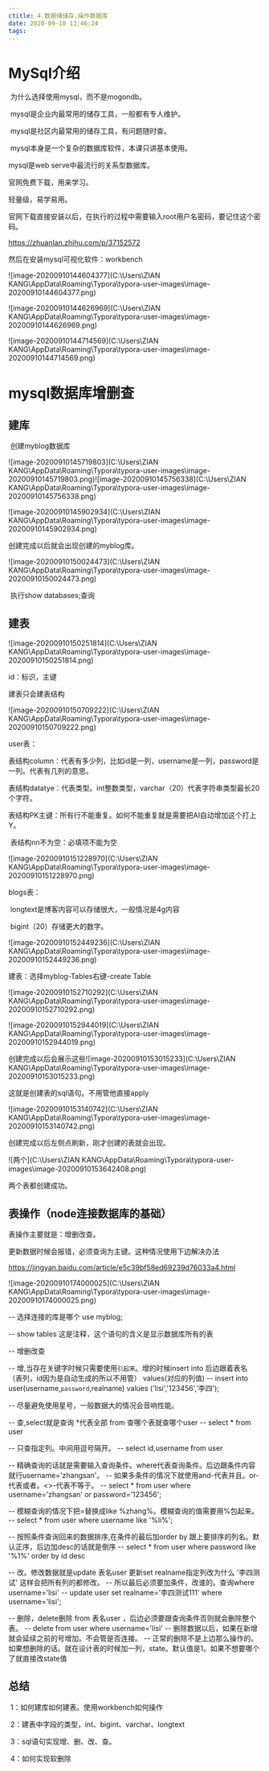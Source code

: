 ```yaml
---
ctitle: 4.数据储储存,操作数据库
date: 2020-09-10 13:46:24
tags:
---
```


# MySql介绍

​		为什么选择使用mysql，而不是mogondb。

​			mysql是企业内最常用的储存工具，一般都有专人维护。

​			mysql是社区内最常用的储存工具，有问题随时查。

​			mysql本身是一个复杂的数据库软件，本课只讲基本使用。

mysql是web serve中最流行的关系型数据库。

官网免费下载，用来学习。

轻量级，易学易用。



官网下载直接安装以后，在执行的过程中需要输入root用户名密码，要记住这个密码。

https://zhuanlan.zhihu.com/p/37152572

然后在安装mysql可视化软件：workbench

![image-20200910144604377](C:\Users\ZIAN KANG\AppData\Roaming\Typora\typora-user-images\image-20200910144604377.png)

![image-20200910144626969](C:\Users\ZIAN KANG\AppData\Roaming\Typora\typora-user-images\image-20200910144626969.png)

![image-20200910144714569](C:\Users\ZIAN KANG\AppData\Roaming\Typora\typora-user-images\image-20200910144714569.png)



# mysql数据库增删查

## 建库	

​	创建myblog数据库

![image-20200910145719803](C:\Users\ZIAN KANG\AppData\Roaming\Typora\typora-user-images\image-20200910145719803.png)![image-20200910145756338](C:\Users\ZIAN KANG\AppData\Roaming\Typora\typora-user-images\image-20200910145756338.png)

![image-20200910145902934](C:\Users\ZIAN KANG\AppData\Roaming\Typora\typora-user-images\image-20200910145902934.png)

创建完成以后就会出现创建的myblog库。

![image-20200910150024473](C:\Users\ZIAN KANG\AppData\Roaming\Typora\typora-user-images\image-20200910150024473.png)

​	执行show databases;查询



## 建表

![image-20200910150251814](C:\Users\ZIAN KANG\AppData\Roaming\Typora\typora-user-images\image-20200910150251814.png)

id：标识，主键

建表只会建表结构

![image-20200910150709222](C:\Users\ZIAN KANG\AppData\Roaming\Typora\typora-user-images\image-20200910150709222.png)

user表：

​		表结构column：代表有多少列，比如id是一列，username是一列，password是一列。代表有几列的意思。

​		表结构datatye：代表类型。int整数类型，varchar（20）代表字符串类型最长20个字符。

​		表结构PK主键：所有行不能重复。如何不能重复就是需要把AI自动增加这个打上Y。

​		表结构nn不为空：必填项不能为空

![image-20200910151228970](C:\Users\ZIAN KANG\AppData\Roaming\Typora\typora-user-images\image-20200910151228970.png)

blogs表：

​		longtext是博客内容可以存储很大，一般情况是4g内容

​		bigint（20）存储更大的数字。

![image-20200910152449236](C:\Users\ZIAN KANG\AppData\Roaming\Typora\typora-user-images\image-20200910152449236.png)

建表：选择myblog-Tables右键-create Table

![image-20200910152710292](C:\Users\ZIAN KANG\AppData\Roaming\Typora\typora-user-images\image-20200910152710292.png)

![image-20200910152944019](C:\Users\ZIAN KANG\AppData\Roaming\Typora\typora-user-images\image-20200910152944019.png)

创建完成以后会展示这些![image-20200910153015233](C:\Users\ZIAN KANG\AppData\Roaming\Typora\typora-user-images\image-20200910153015233.png)

这就是创建表的sql语句。不用管他直接apply

![image-20200910153140742](C:\Users\ZIAN KANG\AppData\Roaming\Typora\typora-user-images\image-20200910153140742.png)

创建完成以后左侧点刷新，刚才创建的表就会出现。

![两个](C:\Users\ZIAN KANG\AppData\Roaming\Typora\typora-user-images\image-20200910153642408.png)

两个表都创建成功。





## 表操作（node连接数据库的基础）

表操作主要就是：增删改查。

更新数据时候会报错，必须查询为主键。这种情况使用下边解决办法

https://jingyan.baidu.com/article/e5c39bf58ed69239d76033a4.html

![image-20200910174000025](C:\Users\ZIAN KANG\AppData\Roaming\Typora\typora-user-images\image-20200910174000025.png)

-- 选择连接的库是哪个
use myblog;



-- show tables  这是注释，这个语句的含义是显示数据库所有的表



-- 增删改查

-- 增,当存在关键字时候只需要使用`引起来`。增的时候insert into 后边跟着表名（表列，id因为是自动生成的所以不用管） values(对应的列值)
-- insert into user(username,`password`,realname) values ('lisi','123456','李四');







-- 尽量避免使用星号，一般数据大的情况会音响性能。

-- 查,select就是查询 *代表全部 from 查哪个表就查哪个user
-- select * from user

-- 只查指定列。中间用逗号隔开。
-- select id,username from user

-- 精确查询的话就是需要输入查询条件。where代表查询条件。后边跟条件内容就行username='zhangsan'。
-- 如果多条件的情况下就使用and-代表并且。or-代表或者。<>-代表不等于。
-- select * from user where username='zhangsan' or password='123456';

-- 模糊查询的情况下把=替换成like %zhang%。模糊查询的值需要用%包起来。
-- select * from user where username like '%li%';

-- 按照条件查询回来的数据排序,在条件的最后加order by 跟上要排序的列名。默认正序，后边加desc的话就是倒序
-- select * from user where password like '%1%' order by id desc







-- 改。修改数据就是update 表名user 更新set realname指定列改为什么 '李四测试' 这样会把所有列的都修改。
-- 所以最后必须要加条件，改谁的。查询where username='lisi' 
-- update user set realname='李四测试111' where username='lisi';







-- 删除，delete删除 from 表名user ，后边必须要跟查询条件否则就会删除整个表。
-- delete from user where username='lisi'
-- 删除数据以后，如果在新增就会延续之前的号增加。不会管是否连接。
-- 正常的删除不是上边那么操作的。如果想删除的话。就在设计表的时候加一列，state。默认值是1。如果不想要哪个了就直接改state值



## 总结

​	1：如何建库如何建表。使用workbench如何操作

​	2：建表中字段的类型，int、bigint、varchar、longtext

​	3：sql语句实现增、删、改、查。

​	4：如何实现软删除





